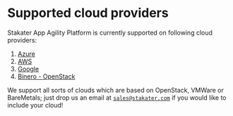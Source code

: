 # Supported cloud providers

Stakater App Agility Platform is currently supported on following cloud providers:

1. [Azure](./azure.md)
2. [AWS](./aws.md)
3. [Google](./gcp.md)
4. [Binero - OpenStack](./binero.md)

We support all sorts of clouds which are based on OpenStack, VMWare or BareMetals; just drop us an email at [`sales@stakater.com`](mailto:sales@stakater.com) if you would like to include your cloud!
